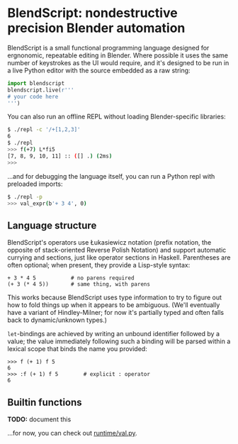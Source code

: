 # BlendScript: nondestructive precision Blender automation
BlendScript is a small functional programming language designed for ergnonomic,
repeatable editing in Blender. Where possible it uses the same number of
keystrokes as the UI would require, and it's designed to be run in a live Python
editor with the source embedded as a raw string:

```py
import blendscript
blendscript.live(r'''
# your code here
''')
```

You can also run an offline REPL without loading Blender-specific libraries:

```sh
$ ./repl -c '/+[1,2,3]'
6
$ ./repl
>>> f(+7) L*fi5
[7, 8, 9, 10, 11] :: ([] .) (2ms)
>>>
```

...and for debugging the language itself, you can run a Python repl with
preloaded imports:

```sh
$ ./repl -p
>>> val_expr(b'+ 3 4', 0)
```


## Language structure
BlendScript's operators use Łukasiewicz notation (prefix notation, the opposite
of stack-oriented Reverse Polish Notation) and support automatic currying and
sections, just like operator sections in Haskell. Parentheses are often
optional; when present, they provide a Lisp-style syntax:

```
+ 3 * 4 5           # no parens required
(+ 3 (* 4 5))       # same thing, with parens
```

This works because BlendScript uses type information to try to figure out how to
fold things up when it appears to be ambiguous. (We'll eventually have a variant
of Hindley-Milner; for now it's partially typed and often falls back to
dynamic/unknown types.)

`let`-bindings are achieved by writing an unbound identifier followed by a
value; the value immediately following such a binding will be parsed within a
lexical scope that binds the name you provided:

```
>>> f (+ 1) f 5
6
>>> :f (+ 1) f 5        # explicit : operator
6
```


## Builtin functions
**TODO:** document this

...for now, you can check out [runtime/val.py](runtime/val.py).
